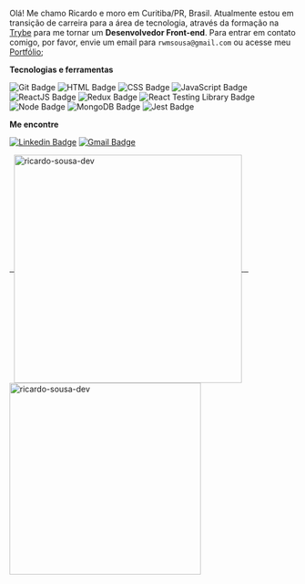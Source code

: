 Olá! Me chamo Ricardo e moro em Curitiba/PR, Brasil. Atualmente estou em transição de carreira para a área de tecnologia, através da formação na [Trybe](https://www.betrybe.com/) para me tornar um **Desenvolvedor Front-end**. Para entrar em contato comigo, por favor, envie um email para `rwmsousa@gmail.com` ou acesse meu [Portfólio](https://www.ricardosousadev.com.br);

**Tecnologias e ferramentas**

![Git Badge](https://img.shields.io/badge/-Git-F05032?style=flat-square&logo=git&logoColor=white)
![HTML Badge](https://img.shields.io/badge/-HTML-E34F26?style=flat-square&logo=html5&logoColor=white)
![CSS Badge](https://img.shields.io/badge/-CSS-1572B6?style=flat-square&logo=css3&logoColor=white)
![JavaScript Badge](https://img.shields.io/badge/-JavaScript-yellow?style=flat-square&logo=JavaScript&logoColor=white)
![ReactJS Badge](https://img.shields.io/badge/-React-61DAFB?style=flat-square&logo=React&logoColor=black)
![Redux Badge](https://img.shields.io/badge/-Redux-764ABC?style=flat-square&logo=Redux&logoColor=white)
![React Testing Library Badge](https://img.shields.io/badge/-RTL-61DAFB?style=flat-square&logo=react&logoColor=black)
![Node Badge](https://img.shields.io/badge/-Node.js-339933?style=flat-square&logo=node.js&logoColor=white)
![MongoDB Badge](https://img.shields.io/badge/-MongoDB-47A248?style=flat-square&logo=mongodb&logoColor=white)
![Jest Badge](https://img.shields.io/badge/-Jest-C21325?style=flat-square&logo=jest&logoColor=white)

**Me encontre**

[![Linkedin Badge](https://img.shields.io/badge/-LinkedIn-0077B5?style=flat-square&logo=Linkedin&logoColor=white&link=https://www.linkedin.com/in/rwmsousa/)](https://www.linkedin.com/in/fcosta-dev/)
[![Gmail Badge](https://img.shields.io/badge/-Gmail-D14836?style=flat-square&logo=Gmail&logoColor=white&link=mailto:rwmsousa@gmail.com)](mailto:rwmsousa@gmail.com)

<a href="https://github.com/ricardo-sousa-dev">
  <img align="center" width="400px" src="https://github-readme-stats.vercel.app/api?username=ricardo-sousa-dev&show_icons=true" alt="ricardo-sousa-dev" />
</a>
<a href="https://github.com/ricardo-sousa-dev">
  <img align="center" width="336px" src="https://github-readme-stats.vercel.app/api/top-langs/?username=ricardo-sousa-dev&layout=compact" alt="ricardo-sousa-dev" />
</a>
